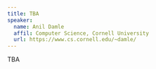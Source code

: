 ```yaml
---
title: TBA
speaker: 
  name: Anil Damle 
  affil: Computer Science, Cornell University
  url: https://www.cs.cornell.edu/~damle/
---
```


TBA
